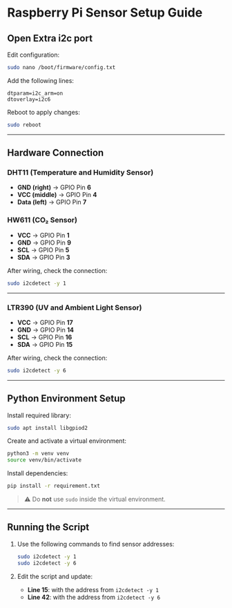 # Raspberry Pi Sensor Setup Guide

## Open Extra i2c port

Edit configuration:
```bash
sudo nano /boot/firmware/config.txt
```

Add the following lines:
```
dtparam=i2c_arm=on
dtoverlay=i2c6
```

Reboot to apply changes:
```bash
sudo reboot
```

---

## Hardware Connection

### DHT11 (Temperature and Humidity Sensor)
- **GND (right)** → GPIO Pin **6**
- **VCC (middle)** → GPIO Pin **4**
- **Data (left)** → GPIO Pin **7**

### HW611 (CO₂ Sensor)
- **VCC** → GPIO Pin **1**
- **GND** → GPIO Pin **9**
- **SCL** → GPIO Pin **5**
- **SDA** → GPIO Pin **3**

After wiring, check the connection:
```bash
sudo i2cdetect -y 1
```

---

### LTR390 (UV and Ambient Light Sensor)
- **VCC** → GPIO Pin **17**
- **GND** → GPIO Pin **14**
- **SCL** → GPIO Pin **16**
- **SDA** → GPIO Pin **15**

After wiring, check the connection:
```bash
sudo i2cdetect -y 6
```

---

## Python Environment Setup

Install required library:
```bash
sudo apt install libgpiod2
```

Create and activate a virtual environment:
```bash
python3 -m venv venv
source venv/bin/activate
```

Install dependencies:
```bash
pip install -r requirement.txt
```

> ⚠️ Do **not** use `sudo` inside the virtual environment.

---

## Running the Script

1. Use the following commands to find sensor addresses:
    ```bash
    sudo i2cdetect -y 1
    sudo i2cdetect -y 6
    ```

2. Edit the script and update:
    - **Line 15**: with the address from `i2cdetect -y 1`
    - **Line 42**: with the address from `i2cdetect -y 6`
